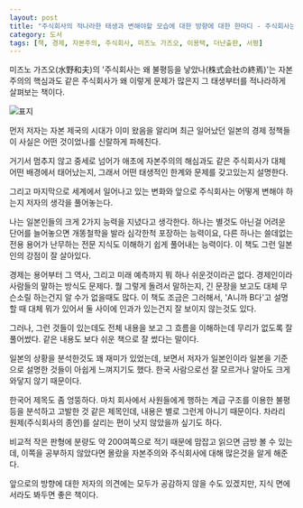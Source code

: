 ```yaml
---
layout: post
title: "주식회사의 적나라한 태생과 변해야할 모습에 대한 방향에 대한 한마디 - 주식회사는 왜 불평등을 낳았나"
category: 도서
tags: [책, 경제, 자본주의, 주식회사, 미즈노 가즈오, 이용택, 더난출판, 서평]
---
```


미즈노 가즈오(水野和夫)의 '주식회사는 왜 불평등을 낳았나(株式会社の終焉)'는
자본주의의 핵심과도 같은 주식회사가
왜 이렇게 문제가 많은지
그 태생부터를 적나라하게 살펴보는 책이다.

![표지](https://lh3.googleusercontent.com/-ubzDlsXESbA/WeDULHXHJVI/AAAAAAAAY9U/_XpM4hR7tl4pqD8wVyrRzggVHIcxOA0IgCE0YBhgL/s480/end-of-joint-stock-company-book-3d.jpg)

먼저 저자는 자본 제국의 시대가 이미 왔음을 알리며
최근 일어났던 일본의 경제 정책들이 사실은 어떤 것이었나를 신랄하게 파헤친다.

거기서 멈추지 않고 중세로 넘어가
애초에 자본주의의 해심과도 같은 주식회사가
대체 어떤 배경에서 태어났는지,
그래서 어떤 태생적인 한계와 문제를 갖고있는지 설명한다.

그리고 마지막으로 세계에서 일어나고 있는 변화와
앞으로 주식회사는 어떻게 변해야 하는지 저자의 생각을 풀어놓는다.

나는 일본인들의 크게 2가지 능력을 지녔다고 생각한다.
하나는 별것도 아닌걸 어려운 단어를 늘어놓으면 개똥철학을 발라 심각한척 포장하는 능력이요,
다른 하나는 쓸데없는 전용 용어가 난무하는 전문 지식도 이해하기 쉽게 풀어내는 능력이다.
이 책도 그런 일본인의 강점이 잘 살아있다.

경제는 용어부터 그 역사, 그리고 미래 예측까지 뭐 하나 쉬운것이라곤 없다.
경제인이라 사람들의 말하는 방식도 문제다.
뭘 그렇게 돌려서 말하는지, 긴 문장을 보고도 대체 무슨소릴 하는건지 알 수가 없을때도 많다.
이 책도 조금은 그러해서,
'A니까 B다'고 설명할 때 대체 뭐가 있어서 둘 사이에 인과가 있는건지 잘 보이지 않는것도 있다.

그러나, 그런 것들이 있는데도 전체 내용을 보고 그 흐름을 이해하는데 무리가 없도록 잘 풀어썼다.
같은 내용도 보다 쉬운 책으로 잘 썼다는 말이다.

일본의 상황을 분석한것도 꽤 재미가 있었는데,
보면서 저자가 일본인이라 일본을 기준으로 설명한 것들이 아쉽게 느껴지기도 했다.
한국 사람으로선 잘 모르거나 알아도 크게 와닿지 않기 때문이다.

한국어 제목도 좀 엉뚱하다.
마치 회사에서 사원들에게 행하는 계급 구조를 이용한 불평등을 분석하고 고발한 것 같은 제목인데,
내용은 별로 그런게 아니기 때문이다.
차라리 원제(주식회사의 종언)를 살리는 편이 낫지 않았을까 싶기도 하다.

비교적 작은 판형에 분량도 약 200여쪽으로 적기 때문에 맘잡고 읽으면 금방 볼 수 있는데,
이쪽을 공부하지 않았다면 몰랐을 자본주의와 주식회사에 대해 많은것을 알게 해준다.

앞으로의 방향에 대한 저자의 의견에는 모두가 공감하지 않을 수도 있겠지만,
지식 면에서라도 봐두면 좋은 책이다.
